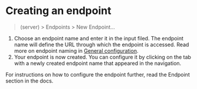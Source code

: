# Creating an endpoint

> (server) > Endpoints > New Endpoint...

1. Choose an endpoint name and enter it in the input filed. The endpoint name will define the URL through which the endpoint is accessed. Read more on endpoint naming in [General configuration](endpoints/general.md).
2. Your endpoint is now created. You can configure it by clicking on the tab with a newly created endpoint name that appeared in the navigation.

For instructions on how to configure the endpoint further, read the Endpoint section in the docs.
